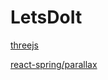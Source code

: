 # LetsDoIt

<a href="https://threejs-test-zeta-one.vercel.app/" target="_blank_"> threejs </a>

<a href="https://react-spring-parallax-seven.vercel.app/" target="_blank_"> react-spring/parallax </a>

